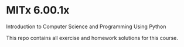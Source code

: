 # MITx 6.00.1x 
Introduction to Computer Science and Programming Using Python
<edX MIT course using Python>

This repo contains all exercise and homework solutions for this course.

